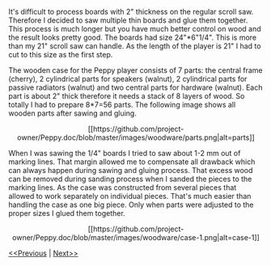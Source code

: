 It's difficult to process boards with 2" thickness on the regular scroll saw. Therefore I decided to saw multiple thin boards and glue them together. This process is much longer but you have much better control on wood and the result looks pretty good. The boards had size 24"*6"1/4". This is more than my 21" scroll saw can handle. As the length of the player is 21" I had to cut to this size as the first step.

The wooden case for the Peppy player consists of 7 parts: the central frame (cherry), 2 cylindrical parts for speakers (walnut), 2 cylindrical parts for passive radiators (walnut) and two central parts for hardware (walnut). Each part is about 2" thick therefore it needs a stack of 8 layers of wood. So totally I had to prepare 8*7=56 parts. The following image shows all wooden parts after sawing and gluing.

<p align="center">
[[https://github.com/project-owner/Peppy.doc/blob/master/images/woodware/parts.png|alt=parts]]
</p>

When I was sawing the 1/4" boards I tried to saw about 1-2 mm out of marking lines. That margin allowed me to compensate all drawback which can always happen during sawing and gluing process. That excess wood can be removed during sanding process when I sanded the pieces to the marking lines. As the case was constructed from several pieces that allowed to work separately on individual pieces. That's much easier than handling the case as one big piece. Only when parts were adjusted to the proper sizes I glued them together.

<p align="center">
[[https://github.com/project-owner/Peppy.doc/blob/master/images/woodware/case-1.png|alt=case-1]]
</p>

[<<Previous](https://github.com/project-owner/Peppy.doc/wiki/Design) | [Next>>](https://github.com/project-owner/Peppy.doc/wiki/Gluing)